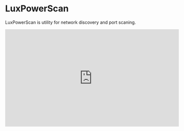 # LuxPowerScan
LuxPowerScan is utility for network discovery and port scaning.


<iframe width="560" height="315" src="https://www.youtube.com/embed/3OagZjOB3ng" frameborder="0" allow="accelerometer; autoplay; encrypted-media; gyroscope; picture-in-picture" allowfullscreen></iframe>
